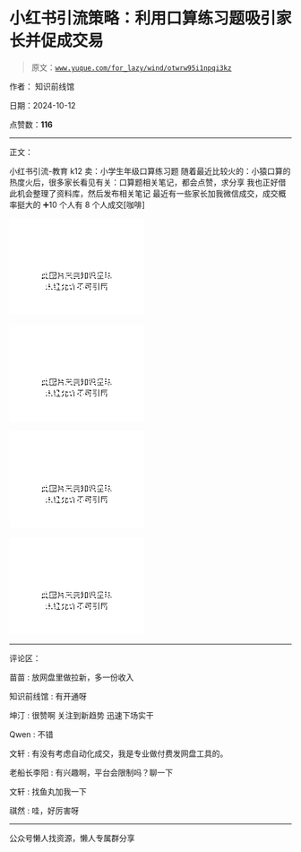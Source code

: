 # 小红书引流策略：利用口算练习题吸引家长并促成交易

> 原文：[`www.yuque.com/for_lazy/wind/otwrw95i1npqi3kz`](https://www.yuque.com/for_lazy/wind/otwrw95i1npqi3kz)

作者： 知识前线馆

日期：2024-10-12

点赞数：**116**

* * *

正文：

小红书引流-教育 k12 卖：小学生年级口算练习题 随着最近比较火的：小猿口算的热度火后，很多家长看见有关：口算题相关笔记，都会点赞，求分享
我也正好借此机会整理了资料库，然后发布相关笔记 最近有一些家长加我微信成交，成交概率挺大的 ➕10 个人有 8 个人成交[咖啡]

![](img/a0214e4bdaa56bf86aa2dacb3a36dd64.png "None")

![](img/2d0b5e3f3a77a6b9559bea2e0c2dc25e.png "None")

![](img/8db736f55c2c0dcd1dd021c0fefc3e5e.png "None")

![](img/6649f52443eb197a7feef16ce3170624.png "None")

* * *

评论区：

苗苗 : 放网盘里做拉新，多一份收入

知识前线馆 : 有开通呀

坤汀 : 很赞啊 关注到新趋势 迅速下场实干

Qwen : 不错

文轩 : 有没有考虑自动化成交，我是专业做付费发网盘工具的。

老船长李阳 : 有兴趣啊，平台会限制吗？聊一下

文轩 : 找鱼丸加我一下

祺然 : 哇，好厉害呀

* * *

公众号懒人找资源，懒人专属群分享